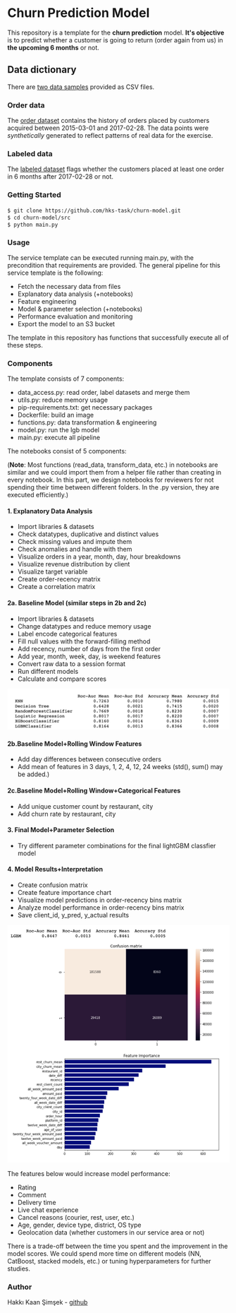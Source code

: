 # Churn Prediction Model #

This repository is a template for the **churn prediction** model. **It's objective** is to predict whether a customer is going to return (order again from us) in **the upcoming 6 months** or not.  

## Data dictionary  
  
There are [two data samples](./input/) provided as CSV files.  
  
### Order data  
  
The [order dataset](./input/machine_learning_challenge_order_data.csv) contains the history of orders placed by customers acquired between 2015-03-01 and 2017-02-28. The data points were *synthetically* generated to reflect patterns of real data for the exercise.  

### Labeled data  
  
The [labeled dataset](./input/machine_learning_challenge_labeled_data.csv) flags whether the customers placed at least one order in 6 months after 2017-02-28 or not.  

### Getting Started ###

```
$ git clone https://github.com/hks-task/churn-model.git
$ cd churn-model/src
$ python main.py
```

### Usage ###

The service template can be executed running main.py, with the precondition that requirements are provided.
The general pipeline for this service template is the following:

* Fetch the necessary data from files
* Explanatory data analysis (+notebooks)
* Feature engineering
* Model & parameter selection (+notebooks)
* Performance evaluation and monitoring
* Export the model to an S3 bucket

The template in this repository has functions that successfully execute all of these steps.

### Components ###

The template consists of 7 components:

* data_access.py: read order, label datasets and merge them
* utils.py: reduce memory usage
* pip-requirements.txt: get necessary packages
* Dockerfile: build an image
* functions.py: data transformation & engineering 
* model.py: run the lgb model
* main.py: execute all pipeline

The notebooks consist of 5 components:

(**Note**: Most functions (read_data, transform_data, etc.) in notebooks are similar and we could import them from a helper file rather than creating in every notebook. In this part, we design notebooks for reviewers for not spending their time between different folders. In the .py version, they are executed efficiently.)


#### 1. Explanatory Data Analysis ####

- Import libraries & datasets
- Check datatypes, duplicative and distinct values 
- Check missing values and impute them
- Check anomalies and handle with them
- Visualize orders in a year, month, day, hour breakdowns
- Visualize revenue distribution by client 
- Visualize target variable
- Create order-recency matrix
- Create a correlation matrix

#### 2a. Baseline Model (similar steps in 2b and 2c) ####

- Import libraries & datasets
- Change datatypes and reduce memory usage
- Label encode categorical features
- Fill null values with the forward-filling method
- Add recency, number of days from the first order
- Add year, month, week, day, is weekend features
- Convert raw data to a session format
- Run different models
- Calculate and compare scores

![Screenshot](./notebooks/output/model_comparison.png)

#### 2b.Baseline Model+Rolling Window Features ####

- Add day differences between consecutive orders 
- Add mean of features in 3 days, 1, 2, 4, 12, 24 weeks (std(), sum() may be added.)


#### 2c.Baseline Model+Rolling Window+Categorical Features ####

- Add unique customer count by restaurant, city
- Add churn rate by restaurant, city

#### 3. Final Model+Parameter Selection ####

- Try different parameter combinations for the final lightGBM classfier model

#### 4. Model Results+Interpretation ####

- Create confusion matrix
- Create feature importance chart
- Visualize model predictions in order-recency bins matrix
- Analyze model performance in order-recency bins matrix
- Save client_id, y_pred, y_actual results 

![Screenshot](./notebooks/output/final_model_result.png)

The features below would increase model performance: 

- Rating
- Comment
- Delivery time
- Live chat experience
- Cancel reasons (courier, rest, user, etc.)
- Age, gender, device type, district, OS type
- Geolocation data (whether customers in our service area or not)

There is a trade-off between the time you spent and the improvement in the model scores. We could spend more time on different models (NN, CatBoost, stacked models, etc.) or tuning hyperparameters for further studies.


### Author ###
Hakkı Kaan Şimşek - [github](https://github.com/HakkiKaanSimsek)